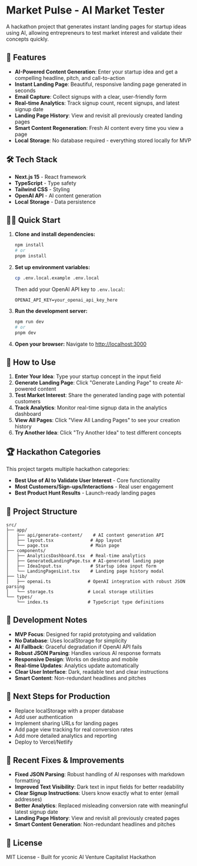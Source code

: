 # Market Pulse - AI Market Tester

A hackathon project that generates instant landing pages for startup ideas using AI, allowing entrepreneurs to test market interest and validate their concepts quickly.

## 🚀 Features

- **AI-Powered Content Generation**: Enter your startup idea and get a compelling headline, pitch, and call-to-action
- **Instant Landing Page**: Beautiful, responsive landing page generated in seconds
- **Email Capture**: Collect signups with a clear, user-friendly form
- **Real-time Analytics**: Track signup count, recent signups, and latest signup date
- **Landing Page History**: View and revisit all previously created landing pages
- **Smart Content Regeneration**: Fresh AI content every time you view a page
- **Local Storage**: No database required - everything stored locally for MVP

## 🛠️ Tech Stack

- **Next.js 15** - React framework
- **TypeScript** - Type safety
- **Tailwind CSS** - Styling
- **OpenAI API** - AI content generation
- **Local Storage** - Data persistence

## 🏃‍♂️ Quick Start

1. **Clone and install dependencies:**

   ```bash
   npm install
   # or
   pnpm install
   ```

2. **Set up environment variables:**

   ```bash
   cp .env.local.example .env.local
   ```

   Then add your OpenAI API key to `.env.local`:

   ```
   OPENAI_API_KEY=your_openai_api_key_here
   ```

3. **Run the development server:**

   ```bash
   npm run dev
   # or
   pnpm dev
   ```

4. **Open your browser:**
   Navigate to [http://localhost:3000](http://localhost:3000)

## 🎯 How to Use

1. **Enter Your Idea**: Type your startup concept in the input field
2. **Generate Landing Page**: Click "Generate Landing Page" to create AI-powered content
3. **Test Market Interest**: Share the generated landing page with potential customers
4. **Track Analytics**: Monitor real-time signup data in the analytics dashboard
5. **View All Pages**: Click "View All Landing Pages" to see your creation history
6. **Try Another Idea**: Click "Try Another Idea" to test different concepts

## 🏆 Hackathon Categories

This project targets multiple hackathon categories:

- **Best Use of AI to Validate User Interest** - Core functionality
- **Most Customers/Sign-ups/Interactions** - Real user engagement
- **Best Product Hunt Results** - Launch-ready landing pages

## 📁 Project Structure

```
src/
├── app/
│   ├── api/generate-content/    # AI content generation API
│   ├── layout.tsx              # App layout
│   └── page.tsx                # Main page
├── components/
│   ├── AnalyticsDashboard.tsx  # Real-time analytics
│   ├── GeneratedLandingPage.tsx # AI-generated landing page
│   ├── IdeaInput.tsx           # Startup idea input form
│   └── LandingPagesList.tsx    # Landing page history modal
├── lib/
│   ├── openai.ts              # OpenAI integration with robust JSON parsing
│   └── storage.ts             # Local storage utilities
└── types/
    └── index.ts               # TypeScript type definitions
```

## 🔧 Development Notes

- **MVP Focus**: Designed for rapid prototyping and validation
- **No Database**: Uses localStorage for simplicity
- **AI Fallback**: Graceful degradation if OpenAI API fails
- **Robust JSON Parsing**: Handles various AI response formats
- **Responsive Design**: Works on desktop and mobile
- **Real-time Updates**: Analytics update automatically
- **Clear User Interface**: Dark, readable text and clear instructions
- **Smart Content**: Non-redundant headlines and pitches

## 🚀 Next Steps for Production

- Replace localStorage with a proper database
- Add user authentication
- Implement sharing URLs for landing pages
- Add page view tracking for real conversion rates
- Add more detailed analytics and reporting
- Deploy to Vercel/Netlify

## 🐛 Recent Fixes & Improvements

- **Fixed JSON Parsing**: Robust handling of AI responses with markdown formatting
- **Improved Text Visibility**: Dark text in input fields for better readability
- **Clear Signup Instructions**: Users know exactly what to enter (email addresses)
- **Better Analytics**: Replaced misleading conversion rate with meaningful latest signup date
- **Landing Page History**: View and revisit all previously created pages
- **Smart Content Generation**: Non-redundant headlines and pitches

## 📝 License

MIT License - Built for yconic AI Venture Capitalist Hackathon
